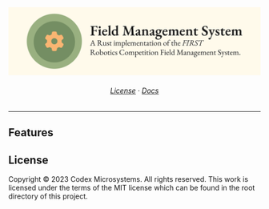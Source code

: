 ![Codex Microsystems Logo](https://raw.githubusercontent.com/codexmicrosystems/.github/main/profile/fms-logo-rect.png)

<h6 align="center">
    <a href="./LICENSE">License</a>
  · <a href="https://codexmicro.systems/field-management-system/">Docs</a>
</h6>

<hr/>

## Features

## License
Copyright © 2023 Codex Microsystems. All rights reserved. This work is licensed under the terms of the MIT license which can be found in the root directory of this project.
